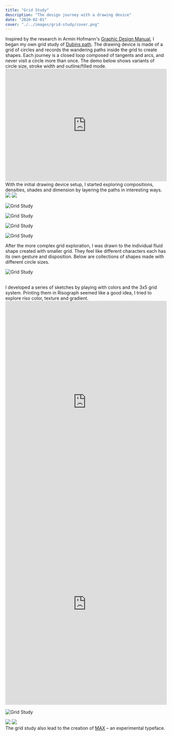 ```yaml
---
title: "Grid Study"
description: "The design journey with a drawing device"
date: "2020-02-01"
cover: "./../images/grid-study/cover.png"
---
```


<div class="text">
Inspired by the research in Armin Hofmann's <a target="_blank" href="https://www.typogabor.com/armin-hofmann/pages/11-armin-hofmann.html">Graphic Design Manual</a>, I began my own grid study of <a href="https://en.wikipedia.org/wiki/Dubins_path" target="_blank">Dubins path</a>. The drawing device is made of a grid of circles and records the wandering paths inside the grid to create shapes. Each journey is a closed loop composed of tangents and arcs, and never visit a circle more than once. The demo below shows variants of circle size, stroke width and outline/filled mode.
</div>

<div class="video"><div style="padding:69.74% 0 0 0;position:relative;"><iframe src="https://player.vimeo.com/video/406053326?title=0&byline=0&portrait=0" style="position:absolute;top:0;left:0;width:100%;height:100%;" frameborder="0" allow="autoplay; fullscreen" allowfullscreen></iframe></div><script src="https://player.vimeo.com/api/player.js"></script></div>

<div class="text">
With the initial drawing device setup, I started exploring compositions, densities, shades and dimension by layering the paths in interesting ways.
</div>

<div class="row">
  <img src="./../images/grid-study/001.jpg" />
  <img src="./../images/grid-study/002.png" />
</div>

![Grid Study](./../images/grid-study/lines.png)

![Grid Study](./../images/grid-study/lines2.png)

![Grid Study](./../images/grid-study/200.png)

![Grid Study](./../images/grid-study/110.jpg)

<div class="text">
After the more complex grid exploration, I was drawn to the individual fluid shape created with smaller grid. They feel like different characters each has its own gesture and disposition. Below are collections of shapes made with different circle sizes.
</div>

![Grid Study](./../images/grid-study/sketches.png)


<div class="row">
  <img src="./../images/grid-study/102.jpg" alt="" />
  <img src="./../images/grid-study/100.jpg" alt="" />
</div>

<div class="text">
I developed a series of sketches by playing with colors and the 3x5 grid system. Printing them in Risograph seemed like a good idea, I tried to explore riso color, texture and gradient.
</div>

<div class="row-video">
  <div style="padding:125% 0 0 0;position:relative;"><iframe src="https://player.vimeo.com/video/408884448?autoplay=1&loop=1&title=0&byline=0&portrait=0&muted=1" style="position:absolute;top:0;left:0;width:100%;height:100%;" frameborder="0" allow="autoplay; fullscreen" allowfullscreen></iframe></div><script src="https://player.vimeo.com/api/player.js"></script>
  <div style="padding:125% 0 0 0;position:relative;"><iframe src="https://player.vimeo.com/video/408884474?autoplay=1&title=0&byline=0&portrait=0&&muted=1" style="position:absolute;top:0;left:0;width:100%;height:100%;" frameborder="0" allow="autoplay; fullscreen" allowfullscreen></iframe></div><script src="https://player.vimeo.com/api/player.js"></script>
</div>

![Grid Study](./../images/grid-study/cover2.JPG)

<div class="row">
  <img src="./../images/grid-study/IMG_1305.jpg" />
  <img src="./../images/grid-study/IMG_1304.jpg" />
</div>

<div class="text">The grid study also lead to the creation of  <a href="/max">MAX</a> – an experimental typeface.</div>
